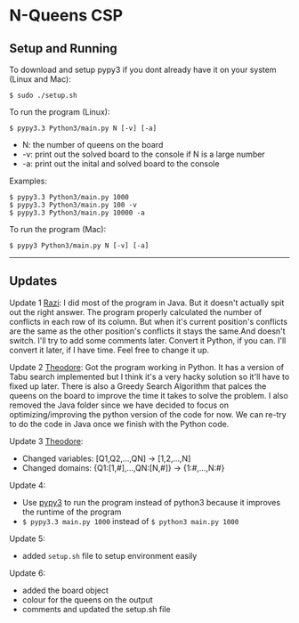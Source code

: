 # N-Queens CSP

## Setup and Running
To download and setup pypy3 if you dont already have it on your system (Linux and Mac):
```
$ sudo ./setup.sh
```

To run the program (Linux):
```
$ pypy3.3 Python3/main.py N [-v] [-a]
```

- N: the number of queens on the board
- -v: print out the solved board to the console if N is a large number
- -a: print out the inital and solved board to the console

Examples:
```
$ pypy3.3 Python3/main.py 1000
$ pypy3.3 Python3/main.py 100 -v
$ pypy3.3 Python3/main.py 10000 -a
```

To run the program (Mac):
```
$ pypy3 Python3/main.py N [-v] [-a]
```

---

## Updates
Update 1 [Razi][Razi]: I did most of the program in Java. But it doesn't actually spit out the right answer.
The program properly calculated the number of conflicts in each row of its column.
But when it's current position's conflicts are the same as the other position's conflicts it stays the same.And doesn't switch.
I'll try to add some comments later. Convert it Python, if you can. I'll convert it later, if I have time. Feel free to change it up.

Update 2 [Theodore][Theodore]: Got the program working in Python. It has a version of Tabu search implemented but I think it's a very hacky solution so it'll have to fixed up later.
There is also a Greedy Search Algorithm that palces the queens on the board to improve the time it takes to solve the problem.
I also removed the Java folder since we have decided to focus on optimizing/improving the python version of the code for now. We can re-try to do the code in Java once we finish with the Python code.


Update 3 [Theodore][Theodore]:
- Changed variables: [Q1,Q2,...,QN] -> [1,2,...,N]
- Changed domains: {Q1:[1,#],...,QN:[N,#]} -> {1:#,...,N:#}

Update 4:
- Use [pypy3][PyPy] to run the program instead of python3 because it improves the runtime of the program
- ```$ pypy3.3 main.py 1000``` instead of ```$ python3 main.py 1000```

Update 5:
- added ```setup.sh``` file to setup environment easily

Update 6:
- added the board object
- colour for the queens on the output
- comments and updated the setup.sh file


<!-- links -->
[Razi]:     https://github.com/RaziAbbasi
[Theodore]: https://github.com/th30retical
[PyPy]:     http://pypy.org/
